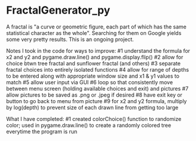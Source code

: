 # FractalGenerator_py
A fractal is "a curve or geometric figure, each part of which has the same statistical character as the whole". Searching for them on Google yields some very pretty results.
This is an ongoing project.

Notes I took in the code for ways to improve:
#1 understand the formula for x2 and y2 and pygame.draw.line() and pygame.display.flip()
#2 allow for choice btwn tree fractal and sunflower fractal (and others)
#3 separate fractal choices into entirely isolated functions
#4 allow for range of depths to be entered along with appropriate window size and x1 & y1 values to match
#5 allow user input via GUI
#6 loop so that consistently move between menu screen (holding available choices and exit) and pictures
#7 allow pictures to be saved as .png or .jpeg if desired
#8 have exit key or button to go back to menu from picture
#9 for x2 and y2 formula, multiply by log(depth) to prevent size of each drawn line from getting too large

What I have completed:
#1 created colorChoice() function to randomize color; used in pygame.draw.line() to create a randomly colored tree everytime the program is run
